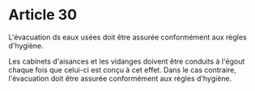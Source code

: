 # Article 30

L'évacuation ds eaux usées doit être assurée conformément aux règles d'hygiène.

Les cabinets d'aisances et les vidanges doivent être conduits à l'égout chaque fois que celui-ci est conçu à cet effet. Dans le cas contraire, l'évacuation doit être assurée conformément aux règles d'hygiène.
